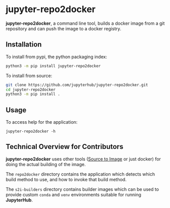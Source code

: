 # jupyter-repo2docker

**jupyter-repo2docker**, a command line tool, builds a docker image from a git
repository and can push the image to a docker registry.

## Installation

To install from pypi, the python packaging index:

```bash
python3 -m pip install jupyter-repo2docker
```

To install from source:

```bash
git clone https://github.com/jupyterhub/jupyter-repo2docker.git
cd jupyter-repo2docker
python3 -m pip install .
```

## Usage

To access help for the application:

    jupyter-repo2docker -h

## Technical Overview for Contributors

**jupyter-repo2docker** uses other tools
([Source to Image](https://github.com/openshift/source-to-image) or just docker)
for doing the actual building of the image.

The `repo2docker` directory contains the application which detects which build
method to use, and how to invoke that build method.

The `s2i-builders` directory contains builder images which can be used to
provide custom `conda` and `venv` environments suitable for running
**JupyterHub**.
